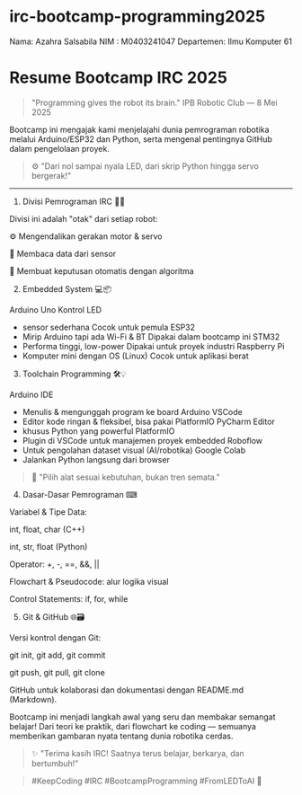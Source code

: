 # irc-bootcamp-programming2025
Nama: Azahra Salsabila 
NIM : M0403241047 
Departemen: Ilmu Komputer 61 

# Resume Bootcamp IRC 2025

> "Programming gives the robot its brain."
IPB Robotic Club — 8 Mei 2025

Bootcamp ini mengajak kami menjelajahi dunia pemrograman robotika melalui Arduino/ESP32 dan Python, serta mengenal pentingnya GitHub dalam pengelolaan proyek.

> ⚙ "Dari nol sampai nyala LED, dari skrip Python hingga servo bergerak!"

-----
1. Divisi Pemrograman IRC 🧠🤖

Divisi ini adalah "otak" dari setiap robot:

⚙ Mengendalikan gerakan motor & servo

📡 Membaca data dari sensor

🧩 Membuat keputusan otomatis dengan algoritma


2. Embedded System 💻📦

Arduino Uno	Kontrol LED
- sensor sederhana	Cocok untuk pemula
ESP32	
- Mirip Arduino tapi ada Wi-Fi & BT	Dipakai dalam bootcamp ini
STM32	
- Performa tinggi, low-power	Dipakai untuk proyek industri
Raspberry Pi	
- Komputer mini dengan OS (Linux)	Cocok untuk aplikasi berat


3. Toolchain Programming 🛠💡
   
Arduino IDE
- Menulis & mengunggah program ke board Arduino
VSCode
- Editor kode ringan & fleksibel, bisa pakai PlatformIO
PyCharm	Editor
- khusus Python yang powerful
PlatformIO
- Plugin di VSCode untuk manajemen proyek embedded
Roboflow
- Untuk pengolahan dataset visual (AI/robotika)
Google Colab
- Jalankan Python langsung dari browser



> 🧰 "Pilih alat sesuai kebutuhan, bukan tren semata."


4. Dasar-Dasar Pemrograman ⌨

Variabel & Tipe Data:

int, float, char (C++)

int, str, float (Python)


Operator: +, -, ==, &&, ||

Flowchart & Pseudocode: alur logika visual

Control Statements: if, for, while


5. Git & GitHub 🌐🗃

Versi kontrol dengan Git:

git init, git add, git commit

git push, git pull, git clone


GitHub untuk kolaborasi dan dokumentasi dengan README.md (Markdown).




Bootcamp ini menjadi langkah awal yang seru dan membakar semangat belajar!
Dari teori ke praktik, dari flowchart ke coding — semuanya memberikan gambaran nyata tentang dunia robotika cerdas.

> ✨ "Terima kasih IRC! Saatnya terus belajar, berkarya, dan bertumbuh!"



> #KeepCoding #IRC #BootcampProgramming #FromLEDToAI 🚀
